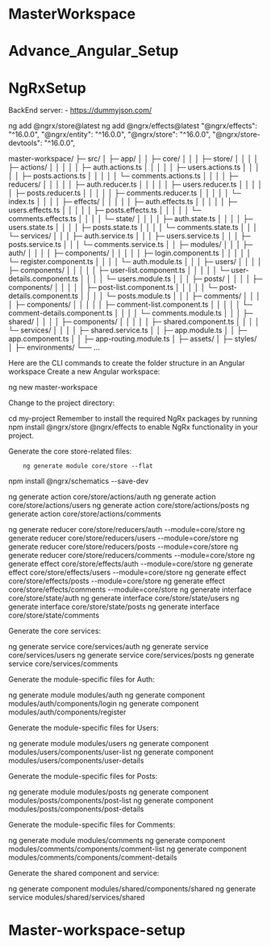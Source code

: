 # MasterWorkspace
# Advance_Angular_Setup
# NgRxSetup

BackEnd server: - https://dummyjson.com/

ng add @ngrx/store@latest
ng add @ngrx/effects@latest
    "@ngrx/effects": "^16.0.0",
    "@ngrx/entity": "^16.0.0",
    "@ngrx/store": "^16.0.0",
    "@ngrx/store-devtools": "^16.0.0",



master-workspace/
├─ src/
│   ├─ app/
│   │   ├─ core/
│   │   │   ├─ store/
│   │   │   │   ├─ actions/
│   │   │   │   │   ├─ auth.actions.ts
│   │   │   │   │   ├─ users.actions.ts
│   │   │   │   │   ├─ posts.actions.ts
│   │   │   │   │   └─ comments.actions.ts
│   │   │   │   ├─ reducers/
│   │   │   │   │   ├─ auth.reducer.ts
│   │   │   │   │   ├─ users.reducer.ts
│   │   │   │   │   ├─ posts.reducer.ts
│   │   │   │   │   ├─ comments.reducer.ts
│   │   │   │   │   └─ index.ts
│   │   │   │   ├─ effects/
│   │   │   │   │   ├─ auth.effects.ts
│   │   │   │   │   ├─ users.effects.ts
│   │   │   │   │   ├─ posts.effects.ts
│   │   │   │   │   └─ comments.effects.ts
│   │   │   │   └─ state/
│   │   │   │       ├─ auth.state.ts
│   │   │   │       ├─ users.state.ts
│   │   │   │       ├─ posts.state.ts
│   │   │   │       └─ comments.state.ts
│   │   │   └─ services/
│   │   │       ├─ auth.service.ts
│   │   │       ├─ users.service.ts
│   │   │       ├─ posts.service.ts
│   │   │       └─ comments.service.ts
│   │   ├─ modules/
│   │   │   ├─ auth/
│   │   │   │   ├─ components/
│   │   │   │   │   ├─ login.component.ts
│   │   │   │   │   └─ register.component.ts
│   │   │   │   └─ auth.module.ts
│   │   │   ├─ users/
│   │   │   │   ├─ components/
│   │   │   │   │   ├─ user-list.component.ts
│   │   │   │   │   └─ user-details.component.ts
│   │   │   │   └─ users.module.ts
│   │   │   ├─ posts/
│   │   │   │   ├─ components/
│   │   │   │   │   ├─ post-list.component.ts
│   │   │   │   │   └─ post-details.component.ts
│   │   │   │   └─ posts.module.ts
│   │   │   ├─ comments/
│   │   │   │   ├─ components/
│   │   │   │   │   ├─ comment-list.component.ts
│   │   │   │   │   └─ comment-details.component.ts
│   │   │   │   └─ comments.module.ts
│   │   │   ├─ shared/
│   │   │   │   ├─ components/
│   │   │   │   │   ├─ shared.component.ts
│   │   │   │   └─ services/
│   │   │   │       ├─ shared.service.ts
│   │   ├─ app.module.ts
│   │   ├─ app.component.ts
│   │   ├─ app-routing.module.ts
│   ├─ assets/
│   ├─ styles/
│   ├─ environments/
└── ...




Here are the CLI commands to create the folder structure in an Angular workspace
Create a new Angular workspace:


ng new master-workspace


Change to the project directory:

cd my-project
Remember to install the required NgRx packages by running 
npm install @ngrx/store @ngrx/effects to enable NgRx functionality in your project.

Generate the core store-related files:

        ng generate module core/store --flat

npm install @ngrx/schematics --save-dev



ng generate action core/store/actions/auth
ng generate action core/store/actions/users
ng generate action core/store/actions/posts
ng generate action core/store/actions/comments

ng generate reducer core/store/reducers/auth --module=core/store
ng generate reducer core/store/reducers/users --module=core/store
ng generate reducer core/store/reducers/posts --module=core/store
ng generate reducer core/store/reducers/comments --module=core/store
ng generate effect core/store/effects/auth --module=core/store
ng generate effect core/store/effects/users --module=core/store
ng generate effect core/store/effects/posts --module=core/store
ng generate effect core/store/effects/comments --module=core/store
ng generate interface core/store/state/auth
ng generate interface core/store/state/users
ng generate interface core/store/state/posts
ng generate interface core/store/state/comments


Generate the core services:

ng generate service core/services/auth
ng generate service core/services/users
ng generate service core/services/posts
ng generate service core/services/comments


Generate the module-specific files for Auth:

ng generate module modules/auth
ng generate component modules/auth/components/login
ng generate component modules/auth/components/register


Generate the module-specific files for Users:

ng generate module modules/users
ng generate component modules/users/components/user-list
ng generate component modules/users/components/user-details


Generate the module-specific files for Posts:

ng generate module modules/posts
ng generate component modules/posts/components/post-list
ng generate component modules/posts/components/post-details


Generate the module-specific files for Comments:

ng generate module modules/comments
ng generate component modules/comments/components/comment-list
ng generate component modules/comments/components/comment-details


Generate the shared component and service:

ng generate component modules/shared/components/shared
ng generate service modules/shared/services/shared
# Master-workspace-setup

